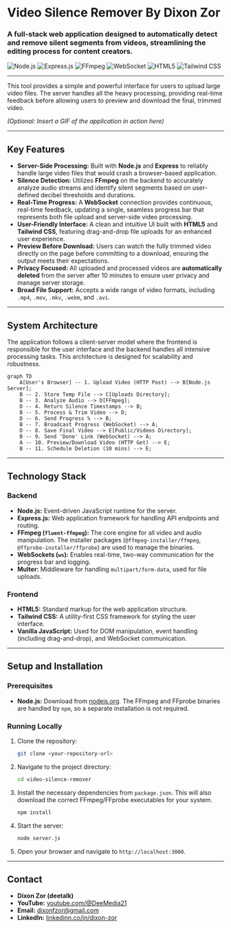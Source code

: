 # Video Silence Remover By Dixon Zor

### A full-stack web application designed to automatically detect and remove silent segments from videos, streamlining the editing process for content creators.

![Node.js](https://img.shields.io/badge/Node.js-339933?style=for-the-badge&logo=nodedotjs&logoColor=white)
![Express.js](https://img.shields.io/badge/Express.js-000000?style=for-the-badge&logo=express&logoColor=white)
![FFmpeg](https://img.shields.io/badge/FFmpeg-007800?style=for-the-badge&logo=ffmpeg&logoColor=white)
![WebSocket](https://img.shields.io/badge/WebSocket-010101?style=for-the-badge&logo=websocket&logoColor=white)
![HTML5](https://img.shields.io/badge/HTML5-E34F26?style=for-the-badge&logo=html5&logoColor=white)
![Tailwind CSS](https://img.shields.io/badge/Tailwind_CSS-38B2AC?style=for-the-badge&logo=tailwind-css&logoColor=white)

---

This tool provides a simple and powerful interface for users to upload large video files. The server handles all the heavy processing, providing real-time feedback before allowing users to preview and download the final, trimmed video.

*(Optional: Insert a GIF of the application in action here)*

---

## Key Features

-   **Server-Side Processing:** Built with **Node.js** and **Express** to reliably handle large video files that would crash a browser-based application.
-   **Silence Detection:** Utilizes **FFmpeg** on the backend to accurately analyze audio streams and identify silent segments based on user-defined decibel thresholds and durations.
-   **Real-Time Progress:** A **WebSocket** connection provides continuous, real-time feedback, updating a single, seamless progress bar that represents both file upload and server-side video processing.
-   **User-Friendly Interface:** A clean and intuitive UI built with **HTML5** and **Tailwind CSS**, featuring drag-and-drop file uploads for an enhanced user experience.
-   **Preview Before Download:** Users can watch the fully trimmed video directly on the page before committing to a download, ensuring the output meets their expectations.
-   **Privacy Focused:** All uploaded and processed videos are **automatically deleted** from the server after 10 minutes to ensure user privacy and manage server storage.
-   **Broad File Support:** Accepts a wide range of video formats, including `.mp4`, `.mov`, `.mkv`, `.webm`, and `.avi`.

---

## System Architecture

The application follows a client-server model where the frontend is responsible for the user interface and the backend handles all intensive processing tasks. This architecture is designed for scalability and robustness.

```mermaid
graph TD
    A[User's Browser] -- 1. Upload Video (HTTP Post) --> B[Node.js Server];
    B -- 2. Store Temp File --> C[Uploads Directory];
    B -- 3. Analyze Audio --> D[FFmpeg];
    D -- 4. Return Silence Timestamps --> B;
    B -- 5. Process & Trim Video --> D;
    D -- 6. Send Progress % --> B;
    B -- 7. Broadcast Progress (WebSocket) --> A;
    D -- 8. Save Final Video --> E[Public/Videos Directory];
    B -- 9. Send 'Done' Link (WebSocket) --> A;
    A -- 10. Preview/Download Video (HTTP Get) --> E;
    B -- 11. Schedule Deletion (10 mins) --> E;
```

---

## Technology Stack

### Backend
-   **Node.js:** Event-driven JavaScript runtime for the server.
-   **Express.js:** Web application framework for handling API endpoints and routing.
-   **FFmpeg (`fluent-ffmpeg`):** The core engine for all video and audio manipulation. The installer packages (`@ffmpeg-installer/ffmpeg`, `@ffprobe-installer/ffprobe`) are used to manage the binaries.
-   **WebSockets (`ws`):** Enables real-time, two-way communication for the progress bar and logging.
-   **Multer:** Middleware for handling `multipart/form-data`, used for file uploads.

### Frontend
-   **HTML5:** Standard markup for the web application structure.
-   **Tailwind CSS:** A utility-first CSS framework for styling the user interface.
-   **Vanilla JavaScript:** Used for DOM manipulation, event handling (including drag-and-drop), and WebSocket communication.

---

## Setup and Installation

### Prerequisites
-   **Node.js:** Download from [nodejs.org](https://nodejs.org/). The FFmpeg and FFprobe binaries are handled by `npm`, so a separate installation is not required.

### Running Locally
1.  Clone the repository:
    ```bash
    git clone <your-repository-url>
    ```
2.  Navigate to the project directory:
    ```bash
    cd video-silence-remover
    ```
3.  Install the necessary dependencies from `package.json`. This will also download the correct FFmpeg/FFprobe executables for your system.
    ```bash
    npm install
    ```
4.  Start the server:
    ```bash
    node server.js
    ```
5.  Open your browser and navigate to `http://localhost:3000`.

---

## Contact

-   **Dixon Zor (deetalk)**
-   **YouTube:** [youtube.com/@DeeMedia21](https://www.youtube.com/@DeeMedia21)
-   **Email:** [dixonfzor@gmail.com](mailto:dixonfzor@gmail.com)
-   **LinkedIn:** [linkedinn.co/in/dixon-zor](https://linkedinn.co/in/dixon-zor)
